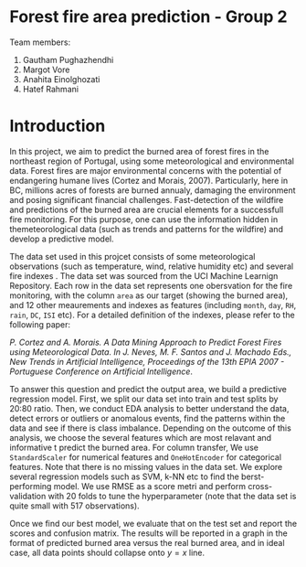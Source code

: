 # Forest fire area prediction - Group 2

Team members:

1. Gautham Pughazhendhi
2. Margot Vore
3. Anahita Einolghozati
4. Hatef Rahmani

# Introduction

In this project, we aim to predict the burned area of forest fires in the northeast region of Portugal, using some meteorological and environmental data. Forest fires are major environmental concerns with the potential of endangering humane lives (Cortez and Morais, 2007). Particularly, here in BC, millions acres of forests are burned annualy, damaging the environment and posing significant financial challenges. Fast-detection of the wildfire and predictions of the burned area are crucial elements for a successfull fire monitoring. For this purpose, one can use the information hidden in themeteorological data (such as trends and patterns for the wildfire) and develop a predictive model. 

The data set used in this projcet consists of some meteorological observations (such as temperature, wind, relative humidity etc) and several fire indexes . The data set was sourced from the UCI Machine Learnign Repository. Each row in the data set represents one obersvation for the fire monitoring, with the column `area` as our target (showing the burned area), and 12 other meaurements and indexes as features (including `month`, `day`, `RH`, `rain`, `DC`, `ISI` etc). For a detailed definition of the indexes, please refer to the following paper: 

*P. Cortez and A. Morais. A Data Mining Approach to Predict Forest Fires using Meteorological Data. In J. Neves, M. F. Santos and J. Machado Eds., New Trends in Artificial Intelligence, Proceedings of the 13th EPIA 2007 - Portuguese Conference on Artificial Intelligence*.

To answer this question and predict the output area, we build a predictive regression model. First, we split our data set into train and test splits by 20:80 ratio. Then, we conduct EDA analysis to better understand the data, detect errors or outliers or anomalous events, find the patterns within the data and see if there is class imbalance. Depending on the outcome of this analysis, we choose the several features which are most relavant and informative t predict the burned area. For column transfer, We use `StandardScaler` for numerical features and `OneHotEncoder` for categorical features. Note that there is no missing values in the data set. We explore several regression models such as SVM, k-NN etc to find the berst-performing model. We use RMSE as a score metri and perform cross-validation with 20 folds to tune the hyperparameter (note that the data set is quite small with 517 observations). 

Once we find our best model, we evaluate that on the test set and report the scores and confusion matrix. The results will be reported in a graph in the format of predicted burned area versus the real burned area, and in ideal case, all data points should collapse onto $y=x$ line. 

